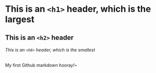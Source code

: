 # This is an `<h1>` header, which is the largest

## This is an `<h2>` header

###### This is an `<h6>` header, which is the smallest

My first Github markdown hooray!~
